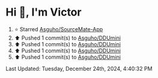 <h1>Hi 👋, I'm Victor </h1>

<!--RECENT_ACTIVITY:start-->
1. ⭐ Starred [Asguho/SourceMate-App](https://github.com/Asguho/SourceMate-App)<br>
2. ⬆️ Pushed 1 commit(s) to [Asguho/DDUmini](https://github.com/Asguho/DDUmini)<br>
3. ⬆️ Pushed 1 commit(s) to [Asguho/DDUmini](https://github.com/Asguho/DDUmini)<br>
4. ⬆️ Pushed 1 commit(s) to [Asguho/DDUmini](https://github.com/Asguho/DDUmini)<br>
5. ⬆️ Pushed 1 commit(s) to [Asguho/DDUmini](https://github.com/Asguho/DDUmini)<br>
<!--RECENT_ACTIVITY:end-->

<!--RECENT_ACTIVITY:last_update-->
Last Updated: Tuesday, December 24th, 2024, 4:40:32 PM
<!--RECENT_ACTIVITY:last_update_end-->
